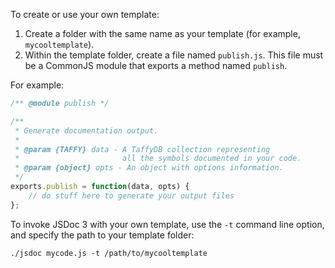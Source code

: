 To create or use your own template:

1. Create a folder with the same name as your template (for example, `mycooltemplate`).
2. Within the template folder, create a file named `publish.js`. This file must be a CommonJS module that exports a method named `publish`.

For example:

````javascript
/** @module publish */

/**
 * Generate documentation output.
 * 
 * @param {TAFFY} data - A TaffyDB collection representing
 *                       all the symbols documented in your code.
 * @param {object} opts - An object with options information.
 */
exports.publish = function(data, opts) {
    // do stuff here to generate your output files
};
````

To invoke JSDoc 3 with your own template, use the `-t` command line option, and specify the path to your template folder:

````
./jsdoc mycode.js -t /path/to/mycooltemplate
````
